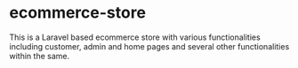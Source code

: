 # ecommerce-store
This is a Laravel based ecommerce store with various functionalities including customer, admin and home pages and several other functionalities within the same.
